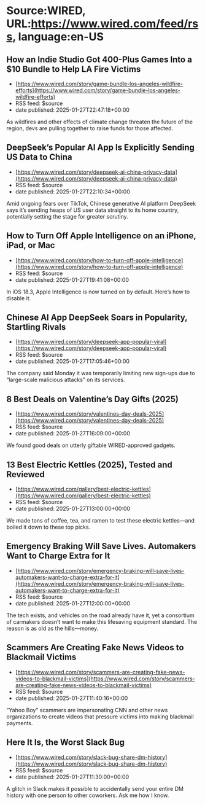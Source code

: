 # Source:WIRED, URL:https://www.wired.com/feed/rss, language:en-US

## How an Indie Studio Got 400-Plus Games Into a $10 Bundle to Help LA Fire Victims
 - [https://www.wired.com/story/game-bundle-los-angeles-wildfire-efforts](https://www.wired.com/story/game-bundle-los-angeles-wildfire-efforts)
 - RSS feed: $source
 - date published: 2025-01-27T22:47:18+00:00

As wildfires and other effects of climate change threaten the future of the region, devs are pulling together to raise funds for those affected.

## DeepSeek’s Popular AI App Is Explicitly Sending US Data to China
 - [https://www.wired.com/story/deepseek-ai-china-privacy-data](https://www.wired.com/story/deepseek-ai-china-privacy-data)
 - RSS feed: $source
 - date published: 2025-01-27T22:10:34+00:00

Amid ongoing fears over TikTok, Chinese generative AI platform DeepSeek says it’s sending heaps of US user data straight to its home country, potentially setting the stage for greater scrutiny.

## How to Turn Off Apple Intelligence on an iPhone, iPad, or Mac
 - [https://www.wired.com/story/how-to-turn-off-apple-intelligence](https://www.wired.com/story/how-to-turn-off-apple-intelligence)
 - RSS feed: $source
 - date published: 2025-01-27T19:41:08+00:00

In iOS 18.3, Apple Intelligence is now turned on by default. Here’s how to disable it.

## Chinese AI App DeepSeek Soars in Popularity, Startling Rivals
 - [https://www.wired.com/story/deepseek-app-popular-viral](https://www.wired.com/story/deepseek-app-popular-viral)
 - RSS feed: $source
 - date published: 2025-01-27T17:05:46+00:00

The company said Monday it was temporarily limiting new sign-ups due to “large-scale malicious attacks” on its services.

## 8 Best Deals on Valentine’s Day Gifts (2025)
 - [https://www.wired.com/story/valentines-day-deals-2025](https://www.wired.com/story/valentines-day-deals-2025)
 - RSS feed: $source
 - date published: 2025-01-27T16:09:00+00:00

We found good deals on utterly giftable WIRED-approved gadgets.

## 13 Best Electric Kettles (2025), Tested and Reviewed
 - [https://www.wired.com/gallery/best-electric-kettles](https://www.wired.com/gallery/best-electric-kettles)
 - RSS feed: $source
 - date published: 2025-01-27T13:00:00+00:00

We made tons of coffee, tea, and ramen to test these electric kettles—and boiled it down to these top picks.

## Emergency Braking Will Save Lives. Automakers Want to Charge Extra for It
 - [https://www.wired.com/story/emergency-braking-will-save-lives-automakers-want-to-charge-extra-for-it](https://www.wired.com/story/emergency-braking-will-save-lives-automakers-want-to-charge-extra-for-it)
 - RSS feed: $source
 - date published: 2025-01-27T12:00:00+00:00

The tech exists, and vehicles on the road already have it, yet a consortium of carmakers doesn’t want to make this lifesaving equipment standard. The reason is as old as the hills—money.

## Scammers Are Creating Fake News Videos to Blackmail Victims
 - [https://www.wired.com/story/scammers-are-creating-fake-news-videos-to-blackmail-victims](https://www.wired.com/story/scammers-are-creating-fake-news-videos-to-blackmail-victims)
 - RSS feed: $source
 - date published: 2025-01-27T11:40:16+00:00

“Yahoo Boy” scammers are impersonating CNN and other news organizations to create videos that pressure victims into making blackmail payments.

## Here It Is, the Worst Slack Bug
 - [https://www.wired.com/story/slack-bug-share-dm-history](https://www.wired.com/story/slack-bug-share-dm-history)
 - RSS feed: $source
 - date published: 2025-01-27T11:30:00+00:00

A glitch in Slack makes it possible to accidentally send your entire DM history with one person to other coworkers. Ask me how I know.


